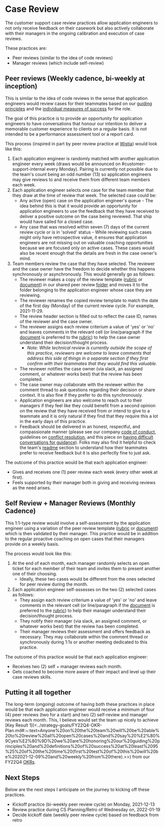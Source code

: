 # Case Review

The customer support case review practices allow application engineers to not only receive feedback on their casework but also actively collaborate with their managers in the ongoing calibration and execution of case reviews.

These practices are:

- Peer reviews (similar to the idea of code reviews)
- Manager reviews (which include self-review)

## Peer reviews (Weekly cadence, bi-weekly at inception)

This is similar to the idea of code reviews in the sense that application engineers would review cases for their teammates based on our [guiding principles](../index.md#guiding-principles) and the [individual measures of success](../index.md#as-an-individual-application-engineer) for the role.

The goal of this practice is to provide an opportunity for application engineers to have conversations that honour our intention to deliver a memorable customer experience to clients on a regular basis. It is not intended to be a performance assessment tool or a report card.

This process (inspired in part by peer review practice at [Wistia](https://www.klausapp.com/case-studies/how-wistia-set-up-customer-service-peer-reviews-on-klaus/)) would look like this:

1. Each application engineer is randomly matched with another application engineer every week (draws would be announced on #customer-support-internal every Monday). Pairing is currently not possible due to the team&#39;s count being an odd number (13) so application engineers may give reviews to and receive them from different team members each week.
1. Each application engineer selects one case for the team member that they draw at the time of review that week. The selected case could be:
   - Any active (open) case on the application engineer&#39;s queue - The idea behind this is that it would provide an opportunity for application engineers to use the feedback that they have received to deliver a positive outcome on the case being reviewed. That ship would have sailed for a closed case.
   - Any case that was resolved within seven (7) days of the current review cycle or is in &#39;solved&#39; status - While reviewing such cases might only have retrospective value, it ensures that application engineers are not missing out on valuable coaching opportunities because we are focused only on active cases. These cases would also be recent enough that the details are fresh in the case owner&#39;s mind.
1. Team members review the case that they have selected. The reviewer and the case owner have the freedom to decide whether this happens synchronously or asynchronously. This would generally go as follows:
   - The reviewer makes a copy of the review template ([rubric](https://docs.google.com/spreadsheets/d/1IIPlKAQQCCdVXcHkAi0XlimCzoOXi2P1s4IW7veLG5c/edit?usp=sharing) or [document](https://docs.google.com/document/d/1hyYjtVDR_ukAI8dbv8O8FyZJnhYzfC4uZBajG4RzFBI/edit?usp=sharing)) in our shared peer review [folder](https://drive.google.com/drive/folders/1lUDd86Svz9nCanKQkyZsAcQYW9kTWPN6?usp=sharing) and moves it to the folder belonging to the application engineer whose case they are reviewing.
   - The reviewer renames the copied review template to match the date of the first day (Monday) of the current review cycle. For example, 2021-11-29.
   - The review header section is filled out to reflect the case ID, names of the reviewer and the case owner.
   - The reviewer assigns each review criterium a value of &#39;yes&#39; or &#39;no&#39; and leaves comments in the relevant cell (or line/paragraph if the [document](https://docs.google.com/document/d/1hyYjtVDR_ukAI8dbv8O8FyZJnhYzfC4uZBajG4RzFBI/edit?usp=sharing) is preferred to the [rubric](https://docs.google.com/spreadsheets/d/1IIPlKAQQCCdVXcHkAi0XlimCzoOXi2P1s4IW7veLG5c/edit?usp=sharing)) to help the case owner understand their decision/thought process.
     - _Note: While technical review is currently outside the scope of this practice, reviewers are welcome to leave comments that address this side of things in a separate section if they first confirm with their teammates that they would find this valuable._
   - The reviewer notifies the case owner (via slack, an assigned comment, or whatever works best) that the review has been completed.
   - The case owner may collaborate with the reviewer within the comment thread to ask questions regarding their decision or share context. It is also fine if they prefer to do this synchronously.
   - Application engineers are also welcome to reach out to their managers if they feel like they could benefit from a second opinion on the review that they have received from or intend to give to a teammate and it is only natural if they find that they require this a lot in the early days of this practice.
   - Feedback should be delivered in an honest, respectful, and compassionate manner (please see our company [code of conduct](../../../company-info-and-process/communication/code_of_conduct.md), guidelines on [conflict resolution](../../../company-info-and-process/communication/conflicts.md), and this piece on [having difficult conversations for guidance](enablement/support-values-enablement.md#:~:text=this%20about%20difficult%20conversations)). Folks may also find it helpful to check the team&#39;s [readme](../team/index.md) section to understand how their teammates prefer to receive feedback but it is also perfectly fine to just ask.

The outcome of this practice would be that each application engineer:

- Gives and receives one (1) peer review each week (every other week at first).
- Feels supported by their manager both in giving and receiving reviews as the need arises.

## Self Review + Manager Reviews (Monthly Cadence)

This 1:1-type review would involve a self-assessment by the application engineer using a variation of the peer review template ([rubric](https://docs.google.com/spreadsheets/d/1IIPlKAQQCCdVXcHkAi0XlimCzoOXi2P1s4IW7veLG5c/edit?usp=sharing) or [document](https://docs.google.com/document/d/1hyYjtVDR_ukAI8dbv8O8FyZJnhYzfC4uZBajG4RzFBI/edit?usp=sharing)) which is then validated by their manager. This practice would be in addition to the regular proactive coaching on open cases that their managers provide on a weekly basis.

The process would look like this:

1. At the end of each month, each manager randomly selects an open ticket for each member of their team and invites them to present another one of their choosing.
   - Ideally, these two cases would be different from the ones selected for peer review during the month.
2. Each application engineer self-assesses on the two (2) selected cases as follows:
   - They assign each review criterium a value of &#39;yes&#39; or &#39;no&#39; and leave comments in the relevant cell (or line/paragraph if the [document](https://docs.google.com/document/d/1hyYjtVDR_ukAI8dbv8O8FyZJnhYzfC4uZBajG4RzFBI/edit?usp=sharing) is preferred to the [rubric](https://docs.google.com/spreadsheets/d/1IIPlKAQQCCdVXcHkAi0XlimCzoOXi2P1s4IW7veLG5c/edit?usp=sharing)) to help their manager understand their decision/thought process.
   - They notify their manager (via slack, an assigned comment, or whatever works best) that the review has been completed.
   - Their manager reviews their assessment and offers feedback as necessary. They may collaborate within the comment thread or synchronously during 1:1s or another meeting dedicated to this practice.

The outcome of this practice would be that each application engineer:

- Receives two (2) self + manager reviews each month.
- Gets coached to become more aware of their impact and level up their case reviews skills.

## Putting it all together

The long-term (ongoing) outcome of having both these practices in place would be that each application engineer would receive a minimum of four (4) peer reviews (two for a start) and two (2) self-review and manager reviews each month. This, I believe would set the team up nicely to achieve [Key Result 1](<../strategy-goals/FY22Q4-OKR-Plan.md#:~:text=Anyone%20on%20the%20team%20will%20be%20able%20to%20review%20all%20open%20cases%20and%20say%20%E2%80%9Cyes%E2%80%9D%20we%20are%20honoring%20our%20guiding%20principles%20and%20definitions%20of%20success%20at%20least%2095%25%20of%20the%20time%20(first%20test%20of%20this%20will%20be%202021-12-09%20and%20weekly%20from%20there).>>) from our FY22Q4 [OKRs](../strategy-goals/FY22Q4-OKR-Plan.md).

## Next Steps

Below are the next steps I anticipate on the journey to kicking off these practices.

- Kickoff practice (bi-weekly peer review cycle) on Monday, 2021-12-13
- Review practice during CS Planning/Retro of Wednesday on, 2022-01-19
- Decide kickoff date (weekly peer review cycle) based on feedback from retro
